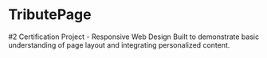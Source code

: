 # TributePage
#2 Certification Project - Responsive Web Design
Built to demonstrate basic understanding of page layout and integrating personalized content.
